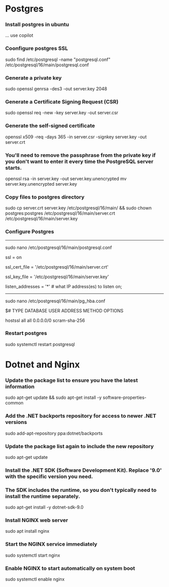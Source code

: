 # Postgres
### Install postgres in ubuntu
... use copilot

### Coonfigure postgres SSL
sudo find /etc/postgresql -name "postgresql.conf"
/etc/postgresql/16/main/postgresql.conf

### Generate a private key
sudo openssl genrsa -des3 -out server.key 2048

### Generate a Certificate Signing Request (CSR)
sudo openssl req -new -key server.key -out server.csr

### Generate the self-signed certificate
openssl x509 -req -days 365 -in server.csr -signkey server.key -out server.crt

### You'll need to remove the passphrase from the private key if you don't want to enter it every time the PostgreSQL server starts.
openssl rsa -in server.key -out server.key.unencrypted
mv server.key.unencrypted server.key

### Copy files to postgres directory
sudo cp server.crt server.key /etc/postgresql/16/main/ && sudo chown postgres:postgres /etc/postgresql/16/main/server.crt /etc/postgresql/16/main/server.key

### Configure Postgres

----------------
sudo nano /etc/postgresql/16/main/postgresql.conf

ssl = on

ssl_cert_file = '/etc/postgresql/16/main/server.crt'

ssl_key_file = '/etc/postgresql/16/main/server.key'

listen_addresses = '*'		# what IP address(es) to listen on;

---------------
sudo nano /etc/postgresql/16/main/pg_hba.conf

$# TYPE DATABASE  USER      ADDRESS      METHOD  OPTIONS

hostssl    all      all       0.0.0.0/0    scram-sha-256

### Restart postgres
sudo systemctl restart postgresql


# Dotnet and Nginx

### Update the package list to ensure you have the latest information
sudo apt-get update && sudo apt-get install -y software-properties-common

### Add the .NET backports repository for access to newer .NET versions
sudo add-apt-repository ppa:dotnet/backports

### Update the package list again to include the new repository
sudo apt-get update

### Install the .NET SDK (Software Development Kit). Replace '9.0' with the specific version you need.
### The SDK includes the runtime, so you don't typically need to install the runtime separately.
sudo apt-get install -y dotnet-sdk-9.0

### Install NGINX web server
sudo apt install nginx

### Start the NGINX service immediately
sudo systemctl start nginx

### Enable NGINX to start automatically on system boot
sudo systemctl enable nginx





